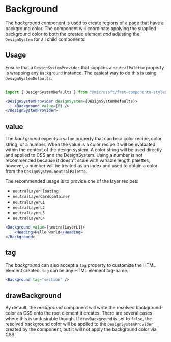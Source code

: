 # Background

The *background* component is used to create regions of a page that have a background color. The component will coordinate applying the supplied background color to both the created element *and* adjusting the `DesignSystem` for all child components.

## Usage

Ensure that a `DesignSystemProvider` that supplies a `neutralPalette` property is wrapping any `Background` instance. The easiest way to do this is using `DesignSystemDefaults`.

```jsx

import { DesignSystemDefaults } from "@microsoft/fast-components-styles-msft";

<DesignSystemProvider designSystem={DesignSystemDefaults}>
    <Background value={0} />
</DesignSystemProvider>

```

## value

The *background* expects a `value` property that can be a color recipe, color string, or a number. When the value is a color recipe it will be evaluated within the context of the design system. A color string will be used directly and applied to CSS and the DesignSystem. Using a number is not recommended because it doesn't scale with variable length palettes, however, a number will be treated as an index and used to obtain a color from the `DesignSystem.neutralPalette`.

The recommended usage is to provide one of the layer recipes:

- `neutralLayerFloating`
- `neutralLayerCardContainer`
- `neutralLayerL1`
- `neutralLayerL2`
- `neutralLayerL3`
- `neutralLayerL4`

```jsx
<Background value={neutralLayerL1}>
    <Heading>Hello world</Heading>
</Background>
```

## tag

The *background* can also accept a `tag` property to customize the HTML element created. `tag` can be any HTML element tag-name.

```jsx
<Background tag="section" />
```

## drawBackground

By default, the *background* component will write the resolved background-color as CSS onto the root element it creates. There are several cases where this is undesirable though. If `drawBackground` is set to `false`, the resolved background color will be applied to the `DesignSystemProvider` created by the component, but it will not apply the background color via CSS.
